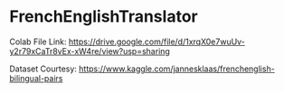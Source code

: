 # FrenchEnglishTranslator
Colab File Link: https://drive.google.com/file/d/1xrqX0e7wuUv-y2r79xCaTr8vEx-xW4re/view?usp=sharing



Dataset Courtesy: https://www.kaggle.com/jannesklaas/frenchenglish-bilingual-pairs
